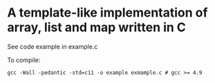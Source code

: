 # A template-like implementation of array, list and map written in C

See code example in example.c

To compile:
```
gcc -Wall -pedantic -std=c11 -o example exmample.c # gcc >= 4.9
```
